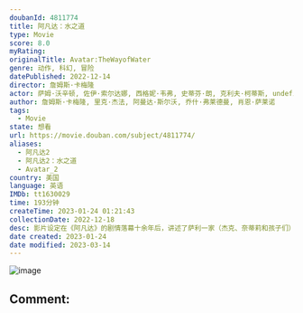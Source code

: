 ```yaml
---
doubanId: 4811774
title: 阿凡达：水之道
type: Movie
score: 8.0
myRating: 
originalTitle: Avatar:TheWayofWater
genre: 动作, 科幻, 冒险
datePublished: 2022-12-14
director: 詹姆斯·卡梅隆
actor: 萨姆·沃辛顿, 佐伊·索尔达娜, 西格妮·韦弗, 史蒂芬·朗, 克利夫·柯蒂斯, undefined, 希·庞德, 埃迪·法可, 杰米·福雷特斯, 吉奥瓦尼·瑞比西, 凯特·温丝莱特, 杰梅奈·克莱门特, 布伦丹·考威尔, 布里坦·道尔顿, 特里尼蒂·布利斯, 杰克·尚皮永, 贝利·巴斯, 菲利普·盖廖, 小杜安·埃文斯, 迪利普·劳, 马特·杰拉德, 科斯顿·约翰, 凯文·多曼, 艾丽西娅·维拉, 肖恩·安东尼·莫兰, 玛丽亚·沃克, 乔尔·托贝克, 本杰明·霍特杰斯, 沙恩·朗吉, 克洛伊·科尔曼, ·琼斯, 杨紫琼, 奥娜·卓别林, 大卫·休里斯
author: 詹姆斯·卡梅隆, 里克·杰法, 阿曼达·斯尔沃, 乔什·弗莱德曼, 肖恩·萨莱诺
tags:
  - Movie
state: 想看
url: https://movie.douban.com/subject/4811774/
aliases:
  - 阿凡达2
  - 阿凡达2：水之道
  - Avatar_2
country: 美国
language: 英语
IMDb: tt1630029
time: 193分钟
createTime: 2023-01-24 01:21:43
collectionDate: 2022-12-18
desc: 影片设定在《阿凡达》的剧情落幕十余年后，讲述了萨利一家（杰克、奈蒂莉和孩子们）的故事：危机未曾消散，一家人拼尽全力彼此守护、奋力求生，并历经艰险磨难。杰克和奈蒂莉组建了家庭，他们的孩子也逐渐成长，为...
date created: 2023-01-24
date modified: 2023-03-14
---
```


![image](p2884182275.jpg)

Comment:
---
